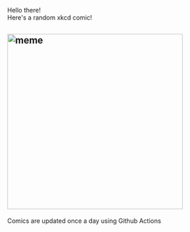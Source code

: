 Hello there! <br>Here's a random xkcd comic!<br>
## <img src="https://imgs.xkcd.com/comics/rocket_launch.png" alt="meme" width="400"/><br>
Comics are updated once a day using Github Actions